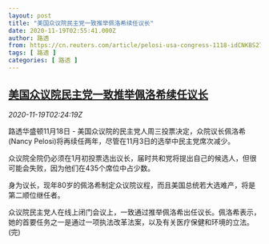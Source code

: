 ```yaml
---
layout: post
title: "美国众议院民主党一致推举佩洛希续任议长"
date: 2020-11-19T02:55:41.000Z
author: 路透
from: https://cn.reuters.com/article/pelosi-usa-congress-1118-idCNKBS27Z08E
tags: [ 路透 ]
categories: [ 路透 ]
---
```

<!--1605754541000-->
[美国众议院民主党一致推举佩洛希续任议长](https://cn.reuters.com/article/pelosi-usa-congress-1118-idCNKBS27Z08E)
------

<div>
<div><i>2020-11-19T02:24:19Z</i></div><p>路透华盛顿11月18日 - 美国众议院的民主党人周三投票决定，众院议长佩洛希(Nancy Pelosi)将再续任两年，尽管在11月3日的选举中民主党席次减少。</p><p>众议院全院仍必须在1月初投票选出议长，届时共和党将提出自己的候选人，但很可能会失败，因为他们在435个席位中占少数。</p><p>身为议长，现年80岁的佩洛希制定众议院议程，而且美国总统若大选难产，将是第二顺位继任者。</p><p>众议院民主党人在线上闭门会议上，一致通过推举佩洛希出任议长。佩洛希表示，她的首要任务之一是通过一项执法改革法案，以及有关医疗保健和环境的立法。(完)</p>
</div>
